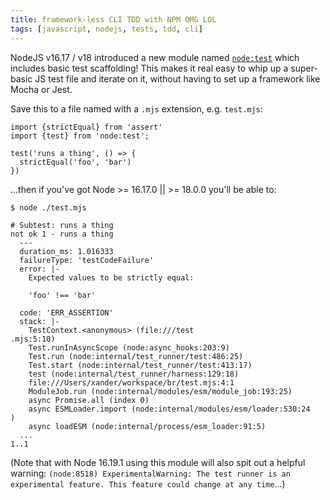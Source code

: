 ```yaml
---
title: framework-less CLI TDD with NPM OMG LOL
tags: [javascript, nodejs, tests, tdd, cli]
---
```


NodeJS v16.17 / v18 introduced a new module named [`node:test`](https://nodejs.org/api/test.html) which includes basic test scaffolding!
This makes it real easy to whip up a super-basic JS test file and iterate on it, without having to set up a framework like Mocha or Jest.

Save this to a file named with a `.mjs` extension, e.g. `test.mjs`:
```
import {strictEqual} from 'assert'
import {test} from 'node:test';

test('runs a thing', () => {
  strictEqual('foo', 'bar')
})
```

...then if you've got Node >= 16.17.0 || >= 18.0.0 you'll be able to:

```shell
$ node ./test.mjs
```

```
# Subtest: runs a thing
not ok 1 - runs a thing
  ---
  duration_ms: 1.016333
  failureType: 'testCodeFailure'
  error: |-
    Expected values to be strictly equal:
    
    'foo' !== 'bar'
    
  code: 'ERR_ASSERTION'
  stack: |-
    TestContext.<anonymous> (file:///test
.mjs:5:10)
    Test.runInAsyncScope (node:async_hooks:203:9)
    Test.run (node:internal/test_runner/test:486:25)
    Test.start (node:internal/test_runner/test:413:17)
    test (node:internal/test_runner/harness:129:18)
    file:///Users/xander/workspace/br/test.mjs:4:1
    ModuleJob.run (node:internal/modules/esm/module_job:193:25)
    async Promise.all (index 0)
    async ESMLoader.import (node:internal/modules/esm/loader:530:24
)
    async loadESM (node:internal/process/esm_loader:91:5)
  ...
1..1
```

(Note that with Node 16.19.1 using this module will also spit out a helpful warning: `(node:8518) ExperimentalWarning: The test runner is an experimental feature. This feature could change at any time`...)
